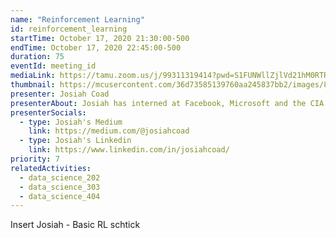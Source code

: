 ```yaml
---
name: "Reinforcement Learning"
id: reinforcement_learning
startTime: October 17, 2020 21:30:00-500
endTime: October 17, 2020 22:45:00-500
duration: 75
eventId: meeting_id
mediaLink: https://tamu.zoom.us/j/99311319414?pwd=S1FUNWllZjlVd21hM0RTRnFaTXBSZz09
thumbnail: https://mcusercontent.com/36d73585139760aa245837bb2/images/8d0a08a7-826f-4305-ac07-4b7907301372.jpg
presenter: Josiah Coad
presenterAbout: Josiah has interned at Facebook, Microsoft and the CIA. He is current a researching in reinforcement learning at Carnegie Mellon.
presenterSocials:
  - type: Josiah's Medium
    link: https://medium.com/@josiahcoad
  - type: Josiah's Linkedin
    link: https://www.linkedin.com/in/josiahcoad/
priority: 7
relatedActivities:
  - data_science_202
  - data_science_303
  - data_science_404
---
```


Insert Josiah - Basic RL schtick
